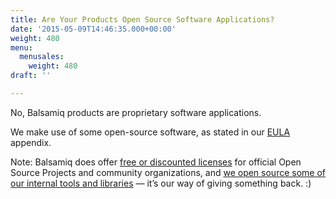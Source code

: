 ```yaml
---
title: Are Your Products Open Source Software Applications?
date: '2015-05-09T14:46:35.000+00:00'
weight: 480
menu:
  menusales:
    weight: 480
draft: ''

---
```


No, Balsamiq products are proprietary software applications.

We make use of some open-source software, as stated in our [EULA](https://balsamiq.com/legal/terms/eula/) appendix.

Note: Balsamiq does offer [free or discounted licenses](https://balsamiq.com/free) for official Open Source Projects and community organizations, and [we open source some of our internal tools and libraries](/resources/opensourcecontributions/) — it’s our way of giving something back. :)
